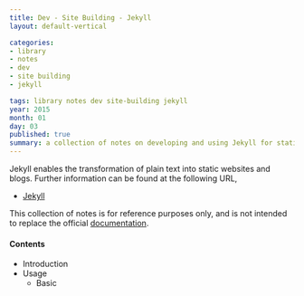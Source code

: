 ```yaml
---
title: Dev - Site Building - Jekyll
layout: default-vertical

categories:
- library
- notes
- dev
- site building
- jekyll

tags: library notes dev site-building jekyll
year: 2015
month: 01
day: 03
published: true
summary: a collection of notes on developing and using Jekyll for static site publication
---
```


Jekyll enables the transformation of plain text into static websites and blogs. Further information can be found at the following URL,

* [Jekyll](http://jekyllrb.com)

This collection of notes is for reference purposes only, and is not intended to replace the official [documentation](http://jekyllrb.com/docs/home/).

#### Contents
* Introduction
* Usage
  * Basic
